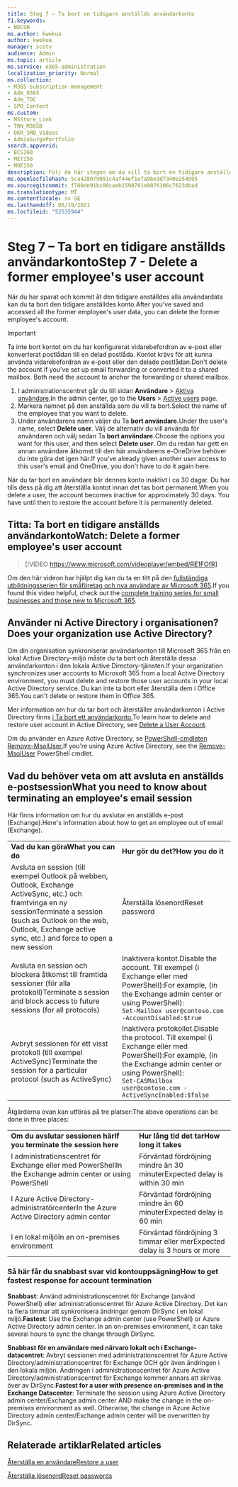 ```yaml
---
title: Steg 7 – Ta bort en tidigare anställds användarkonto
f1.keywords:
- NOCSH
ms.author: kwekua
author: kwekua
manager: scotv
audience: Admin
ms.topic: article
ms.service: o365-administration
localization_priority: Normal
ms.collection:
- M365-subscription-management
- Adm_O365
- Adm_TOC
- SPO_Content
ms.custom:
- MSStore_Link
- TRN_M365B
- OKR_SMB_Videos
- AdminSurgePortfolio
search.appverid:
- BCS160
- MET150
- MOE150
description: Följ de här stegen om du vill ta bort en tidigare anställds användarkonto.
ms.openlocfilehash: 5ca428079091c4af44ef1efa9be3d7340e254995
ms.sourcegitcommit: f780de91bc00caeb1598781e0076106c76234bad
ms.translationtype: MT
ms.contentlocale: sv-SE
ms.lasthandoff: 05/19/2021
ms.locfileid: "52535944"
---
```

# <a name="step-7---delete-a-former-employees-user-account"></a><span data-ttu-id="90475-103">Steg 7 – Ta bort en tidigare anställds användarkonto</span><span class="sxs-lookup"><span data-stu-id="90475-103">Step 7 - Delete a former employee's user account</span></span>

<span data-ttu-id="90475-104">När du har sparat och kommit åt den tidigare anställdes alla användardata kan du ta bort den tidigare anställdes konto.</span><span class="sxs-lookup"><span data-stu-id="90475-104">After you've saved and accessed all the former employee's user data, you can delete the former employee's account.</span></span>

> [!IMPORTANT]
> <span data-ttu-id="90475-p101">Ta inte bort kontot om du har konfigurerat vidarebefordran av e-post eller konverterat postlådan till en delad postlåda. Kontot krävs för att kunna använda vidarebefordran av e-post eller den delade postlådan.</span><span class="sxs-lookup"><span data-stu-id="90475-p101">Don't delete the account if you've set up email forwarding or converted it to a shared mailbox. Both need the account to anchor the forwarding or shared mailbox.</span></span>

1. <span data-ttu-id="90475-107">I administrationscentret går du till sidan **Användare** \> <a href="https://go.microsoft.com/fwlink/p/?linkid=834822" target="_blank">Aktiva användare</a>.</span><span class="sxs-lookup"><span data-stu-id="90475-107">In the admin center, go to the **Users** \> <a href="https://go.microsoft.com/fwlink/p/?linkid=834822" target="_blank">Active users</a> page.</span></span>
2. <span data-ttu-id="90475-108">Markera namnet på den anställda som du vill ta bort.</span><span class="sxs-lookup"><span data-stu-id="90475-108">Select the name of the employee that you want to delete.</span></span>
3. <span data-ttu-id="90475-109">Under användarens namn väljer du Ta **bort användare.**</span><span class="sxs-lookup"><span data-stu-id="90475-109">Under the user's name, select **Delete user**.</span></span> <span data-ttu-id="90475-110">Välj de alternativ du vill använda för användaren och välj sedan Ta **bort användare.**</span><span class="sxs-lookup"><span data-stu-id="90475-110">Choose the options you want for this user, and then select **Delete user**.</span></span> <span data-ttu-id="90475-111">Om du redan har gett en annan användare åtkomst till den här användarens e-OneDrive behöver du inte göra det igen här.</span><span class="sxs-lookup"><span data-stu-id="90475-111">If you've already given another user access to this user's email and OneDrive, you don't have to do it again here.</span></span>

<span data-ttu-id="90475-p103">När du tar bort en användare blir dennes konto inaktivt i ca 30 dagar. Du har tills dess på dig att återställa kontot innan det tas bort permanent.</span><span class="sxs-lookup"><span data-stu-id="90475-p103">When you delete a user, the account becomes inactive for approximately 30 days. You have until then to restore the account before it is permanently deleted.</span></span>

## <a name="watch-delete-a-former-employees-user-account"></a><span data-ttu-id="90475-114">Titta: Ta bort en tidigare anställds användarkonto</span><span class="sxs-lookup"><span data-stu-id="90475-114">Watch: Delete a former employee's user account</span></span>

> [!VIDEO https://www.microsoft.com/videoplayer/embed/RE1FOfR]

<span data-ttu-id="90475-115">Om den här videon har hjälpt dig kan du ta en titt på den [fullständiga utbildningsserien för småföretag och nya användare av Microsoft 365](../../business-video/index.yml).</span><span class="sxs-lookup"><span data-stu-id="90475-115">If you found this video helpful, check out the [complete training series for small businesses and those new to Microsoft 365](../../business-video/index.yml).</span></span>

## <a name="does-your-organization-use-active-directory"></a><span data-ttu-id="90475-116">Använder ni Active Directory i organisationen?</span><span class="sxs-lookup"><span data-stu-id="90475-116">Does your organization use Active Directory?</span></span>

<span data-ttu-id="90475-117">Om din organisation synkroniserar användarkonton till Microsoft 365 från en lokal Active Directory-miljö måste du ta bort och återställa dessa användarkonton i den lokala Active Directory-tjänsten.</span><span class="sxs-lookup"><span data-stu-id="90475-117">If your organization synchronizes user accounts to Microsoft 365 from a local Active Directory environment, you must delete and restore those user accounts in your local Active Directory service.</span></span> <span data-ttu-id="90475-118">Du kan inte ta bort eller återställa dem i Office 365.</span><span class="sxs-lookup"><span data-stu-id="90475-118">You can't delete or restore them in Office 365.</span></span>

<span data-ttu-id="90475-119">Mer information om hur du tar bort och återställer användarkonton i Active Directory finns [i Ta bort ett användarkonto.](/previous-versions/windows/it-pro/windows-server-2008-R2-and-2008/cc753730(v=ws.11))</span><span class="sxs-lookup"><span data-stu-id="90475-119">To learn how to delete and restore user account in Active Directory, see [Delete a User Account](/previous-versions/windows/it-pro/windows-server-2008-R2-and-2008/cc753730(v=ws.11)).</span></span>
  
<span data-ttu-id="90475-120">Om du använder en Azure Active Directory, se [PowerShell-cmdleten Remove-MsolUser.](https://go.microsoft.com/fwlink/?linkid=842230)</span><span class="sxs-lookup"><span data-stu-id="90475-120">If you're using Azure Active Directory, see the [Remove-MsolUser](https://go.microsoft.com/fwlink/?linkid=842230) PowerShell cmdlet.</span></span>
  
## <a name="what-you-need-to-know-about-terminating-an-employees-email-session"></a><span data-ttu-id="90475-121">Vad du behöver veta om att avsluta en anställds e-postsession</span><span class="sxs-lookup"><span data-stu-id="90475-121">What you need to know about terminating an employee's email session</span></span>

<span data-ttu-id="90475-122">Här finns information om hur du avslutar en anställds e-post (Exchange).</span><span class="sxs-lookup"><span data-stu-id="90475-122">Here's information about how to get an employee out of email (Exchange).</span></span>
  
|||
|:-----|:-----|
|<span data-ttu-id="90475-123">**Vad du kan göra**</span><span class="sxs-lookup"><span data-stu-id="90475-123">**What you can do**</span></span> <br/> |<span data-ttu-id="90475-124">**Hur gör du det?**</span><span class="sxs-lookup"><span data-stu-id="90475-124">**How you do it**</span></span> <br/> |
|<span data-ttu-id="90475-125">Avsluta en session (till exempel Outlook på webben, Outlook, Exchange ActiveSync, etc.) och framtvinga en ny session</span><span class="sxs-lookup"><span data-stu-id="90475-125">Terminate a session (such as Outlook on the web, Outlook, Exchange active sync, etc.) and force to open a new session</span></span>  <br/> |<span data-ttu-id="90475-126">Återställa lösenord</span><span class="sxs-lookup"><span data-stu-id="90475-126">Reset password</span></span>  <br/> |
|<span data-ttu-id="90475-127">Avsluta en session och blockera åtkomst till framtida sessioner (för alla protokoll)</span><span class="sxs-lookup"><span data-stu-id="90475-127">Terminate a session and block access to future sessions (for all protocols)</span></span>  <br/> |<span data-ttu-id="90475-128">Inaktivera kontot.</span><span class="sxs-lookup"><span data-stu-id="90475-128">Disable the account.</span></span> <span data-ttu-id="90475-129">Till exempel (i Exchange eller med PowerShell):</span><span class="sxs-lookup"><span data-stu-id="90475-129">For example, (in the Exchange admin center or using PowerShell):</span></span>  <br/>  `Set-Mailbox user@contoso.com -AccountDisabled:$true` <br/> |
|<span data-ttu-id="90475-130">Avbryt sessionen för ett visst protokoll (till exempel ActiveSync)</span><span class="sxs-lookup"><span data-stu-id="90475-130">Terminate the session for a particular protocol (such as ActiveSync)</span></span>  <br/> |<span data-ttu-id="90475-131">Inaktivera protokollet.</span><span class="sxs-lookup"><span data-stu-id="90475-131">Disable the protocol.</span></span> <span data-ttu-id="90475-132">Till exempel (i Exchange eller med PowerShell):</span><span class="sxs-lookup"><span data-stu-id="90475-132">For example, (in the Exchange admin center or using PowerShell):</span></span>  <br/>  `Set-CASMailbox user@contoso.com -ActiveSyncEnabled:$false` <br/> |

<span data-ttu-id="90475-133">Åtgärderna ovan kan utföras på tre platser:</span><span class="sxs-lookup"><span data-stu-id="90475-133">The above operations can be done in three places:</span></span>
  
|||
|:-----|:-----|
|<span data-ttu-id="90475-134">**Om du avslutar sessionen här**</span><span class="sxs-lookup"><span data-stu-id="90475-134">**If you terminate the session here**</span></span> <br/> |<span data-ttu-id="90475-135">**Hur lång tid det tar**</span><span class="sxs-lookup"><span data-stu-id="90475-135">**How long it takes**</span></span> <br/> |
|<span data-ttu-id="90475-136">I administrationscentret för Exchange eller med PowerShell</span><span class="sxs-lookup"><span data-stu-id="90475-136">In the Exchange admin center or using PowerShell</span></span>  <br/> |<span data-ttu-id="90475-137">Förväntad fördröjning mindre än 30 minuter</span><span class="sxs-lookup"><span data-stu-id="90475-137">Expected delay is within 30 min</span></span>  <br/> |
|<span data-ttu-id="90475-138">I Azure Active Directory-administratörcenter</span><span class="sxs-lookup"><span data-stu-id="90475-138">In the Azure Active Directory admin center</span></span>  <br/> |<span data-ttu-id="90475-139">Förväntad fördröjning mindre än 60 minuter</span><span class="sxs-lookup"><span data-stu-id="90475-139">Expected delay is 60 min</span></span>  <br/> |
|<span data-ttu-id="90475-140">I en lokal miljö</span><span class="sxs-lookup"><span data-stu-id="90475-140">In an on-premises environment</span></span>  <br/> |<span data-ttu-id="90475-141">Förväntad fördröjning 3 timmar eller mer</span><span class="sxs-lookup"><span data-stu-id="90475-141">Expected delay is 3 hours or more</span></span>  <br/> |

### <a name="how-to-get-fastest-response-for-account-termination"></a><span data-ttu-id="90475-142">Så här får du snabbast svar vid kontouppsägning</span><span class="sxs-lookup"><span data-stu-id="90475-142">How to get fastest response for account termination</span></span>

 <span data-ttu-id="90475-p107">**Snabbast**: Använd administrationscentret för Exchange (använd PowerShell) eller administrationscentret för Azure Active Directory. Det kan ta flera timmar att synkronisera ändringar genom DirSync i en lokal miljö.</span><span class="sxs-lookup"><span data-stu-id="90475-p107">**Fastest**: Use the Exchange admin center (use PowerShell) or Azure Active Directory admin center. In an on-premises environment, it can take several hours to sync the change through DirSync.</span></span>
  
 <span data-ttu-id="90475-p108">**Snabbast för en användare med närvaro lokalt och i Exchange-datacentret**: Avbryt sessionen med administrationscentret för Azure Active Directory/administrationscentret för Exchange OCH gör även ändringen i den lokala miljön. Ändringen i administrationscentret för Azure Active Directory/administrationscentret för Exchange kommer annars att skrivas över av DirSync.</span><span class="sxs-lookup"><span data-stu-id="90475-p108">**Fastest for a user with presence on-premises and in the Exchange Datacenter**: Terminate the session using Azure Active Directory admin center/Exchange admin center AND make the change in the on-premises environment as well. Otherwise, the change in Azure Active Directory admin center/Exchange admin center will be overwritten by DirSync.</span></span>
  
## <a name="related-articles"></a><span data-ttu-id="90475-147">Relaterade artiklar</span><span class="sxs-lookup"><span data-stu-id="90475-147">Related articles</span></span>

[<span data-ttu-id="90475-148">Återställa en användare</span><span class="sxs-lookup"><span data-stu-id="90475-148">Restore a user</span></span>](restore-user.md)

[<span data-ttu-id="90475-149">Återställa lösenord</span><span class="sxs-lookup"><span data-stu-id="90475-149">Reset passwords</span></span>](reset-passwords.md)

